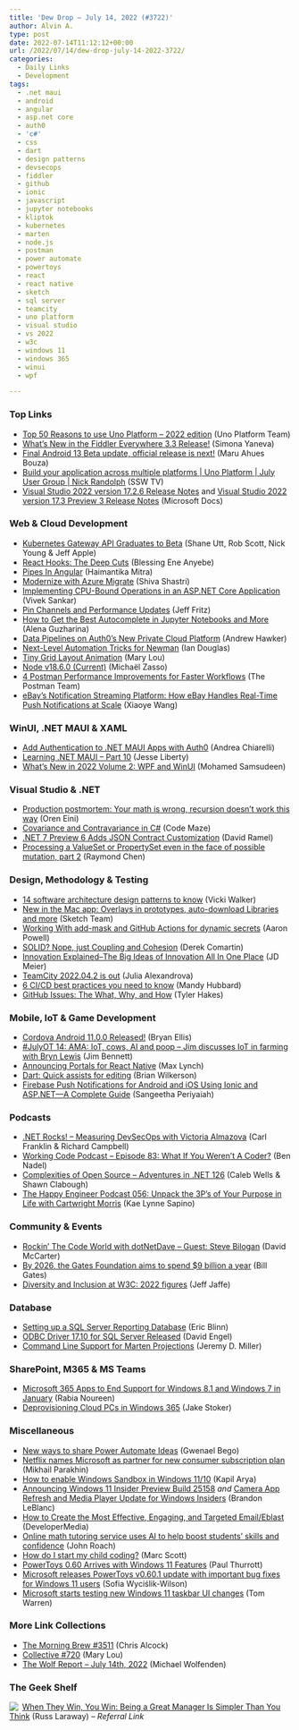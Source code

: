 ```yaml
---
title: 'Dew Drop – July 14, 2022 (#3722)'
author: Alvin A.
type: post
date: 2022-07-14T11:12:12+00:00
url: /2022/07/14/dew-drop-july-14-2022-3722/
categories:
  - Daily Links
  - Development
tags:
  - .net maui
  - android
  - angular
  - asp.net core
  - auth0
  - 'c#'
  - css
  - dart
  - design patterns
  - devsecops
  - fiddler
  - github
  - ionic
  - javascript
  - jupyter notebooks
  - kliptok
  - kubernetes
  - marten
  - node.js
  - postman
  - power automate
  - powertoys
  - react
  - react native
  - sketch
  - sql server
  - teamcity
  - uno platform
  - visual studio
  - vs 2022
  - w3c
  - windows 11
  - windows 365
  - winui
  - wpf

---
```

### <a name="top"></a>Top Links

  * <a href="https://platform.uno/blog/top-50-reasons-to-use-uno-platform-2022-edition/" target="_blank" rel="noopener">Top 50 Reasons to use Uno Platform – 2022 edition</a> (Uno Platform Team)
  * <a href="https://www.telerik.com/blogs/whats-new-fiddler-everywhere-3.3" target="_blank" rel="noopener">What’s New in the Fiddler Everywhere 3.3 Release!</a> (Simona Yaneva)
  * <a href="http://android-developers.googleblog.com/2022/07/Final-Android-13-Beta-update-official-release-is-next.html" target="_blank" rel="noopener">Final Android 13 Beta update, official release is next!</a> (Maru Ahues Bouza)
  * <a href="http://www.youtube.com/watch?v=3EKK8j0S610" target="_blank" rel="noopener">Build your application across multiple platforms | Uno Platform | July User Group | Nick Randolph</a> (SSW TV)
  * <a href="https://docs.microsoft.com/en-us/visualstudio/releases/2022/release-notes#17.2.6" target="_blank" rel="noopener">Visual Studio 2022 version 17.2.6 Release Notes</a> and <a href="https://docs.microsoft.com/en-us/visualstudio/releases/2022/release-notes-preview#17.3.0-pre.3.0" target="_blank" rel="noopener">Visual Studio 2022 version 17.3 Preview 3 Release Notes</a> (Microsoft Docs)



### <a name="web"></a>Web & Cloud Development

  * <a href="https://kubernetes.io/blog/2022/07/13/gateway-api-graduates-to-beta/" target="_blank" rel="noopener">Kubernetes Gateway API Graduates to Beta</a> (Shane Utt, Rob Scott, Nick Young & Jeff Apple)
  * <a href="https://css-tricks.com/react-hooks-the-deep-cuts/" target="_blank" rel="noopener">React Hooks: The Deep Cuts</a> (Blessing Ene Anyebe)
  * <a href="https://dev.to/angular/pipes-in-angular-3g4i" target="_blank" rel="noopener">Pipes In Angular</a> (Haimantika Mitra)
  * <a href="https://azure.microsoft.com/blog/modernize-with-azure-migrate/" target="_blank" rel="noopener">Modernize with Azure Migrate</a> (Shiva Shastri)
  * <a href="https://www.syncfusion.com/blogs/post/implementing-cpu-bound-operations-in-an-asp-net-core-application.aspx" target="_blank" rel="noopener">Implementing CPU-Bound Operations in an ASP.NET Core Application</a> (Vivek Sankar)
  * <a href="https://kliptok.com/blog/posts/7-PinChannels.html" target="_blank" rel="noopener">Pin Channels and Performance Updates</a> (Jeff Fritz)
  * <a href="https://blog.jetbrains.com/datalore/2022/07/14/how-to-get-the-best-autocomplete-in-jupyter-notebooks-and-more/" target="_blank" rel="noopener">How to Get the Best Autocomplete in Jupyter Notebooks and More</a> (Alena Guzharina)
  * <a href="https://auth0.com/blog/data-pipelines-on-auth0-s-new-private-cloud-platform/" target="_blank" rel="noopener">Data Pipelines on Auth0’s New Private Cloud Platform</a> (Andrew Hawker)
  * <a href="https://blog.postman.com/automation-tricks-for-newman/" target="_blank" rel="noopener">Next-Level Automation Tricks for Newman</a> (Ian Douglas)
  * <a href="https://tympanus.net/codrops/2022/07/13/tiny-grid-layout-animation/" target="_blank" rel="noopener">Tiny Grid Layout Animation</a> (Mary Lou)
  * <a href="https://nodejs.org/en/blog/release/v18.6.0" target="_blank" rel="noopener">Node v18.6.0 (Current)</a> (Michaël Zasso)
  * <a href="https://blog.postman.com/4-improvements-postman-faster-workflows/" target="_blank" rel="noopener">4 Postman Performance Improvements for Faster Workflows</a> (The Postman Team)
  * <a href="https://tech.ebayinc.com/engineering/ebays-notification-streaming-platform-how-ebay-handles-real-time-push-notifications-at-scale/" target="_blank" rel="noopener">eBay&#8217;s Notification Streaming Platform: How eBay Handles Real-Time Push Notifications at Scale</a> (Xiaoye Wang)



### <a name="silverlight"></a>WinUI, .NET MAUI & XAML

  * <a href="https://auth0.com/blog/add-authentication-to-dotnet-maui-apps-with-auth0/" target="_blank" rel="noopener">Add Authentication to .NET MAUI Apps with Auth0</a> (Andrea Chiarelli)
  * <a href="https://jesseliberty.com/2022/07/13/learning-net-maui-part-10/" target="_blank" rel="noopener">Learning .NET MAUI – Part 10</a> (Jesse Liberty)
  * <a href="https://www.syncfusion.com/blogs/post/whats-new-in-2022-volume-2-wpf-and-winui.aspx" target="_blank" rel="noopener">What’s New in 2022 Volume 2: WPF and WinUI</a> (Mohamed Samsudeen)



### <a name="dotnet"></a>Visual Studio & .NET

  * <a href="https://ayende.com/blog/197637-A/production-postmortem-your-math-is-wrong-recursion-doesnt-work-this-way?Key=03f61ac1-7c8e-4ed9-a641-45728d8f4fb2" target="_blank" rel="noopener">Production postmortem: Your math is wrong, recursion doesn’t work this way</a> (Oren Eini)
  * <a href="https://code-maze.com/csharp-covariance-and-contravariance/" target="_blank" rel="noopener">Covariance and Contravariance in C#</a> (Code Maze)
  * <a href="https://visualstudiomagazine.com/articles/2022/07/13/net-7-preview-6.aspx" target="_blank" rel="noopener">.NET 7 Preview 6 Adds JSON Contract Customization</a> (David Ramel)
  * <a href="https://devblogs.microsoft.com/oldnewthing/20220713-00/?p=106861" target="_blank" rel="noopener">Processing a ValueSet or PropertySet even in the face of possible mutation, part 2</a> (Raymond Chen)



### <a name="design"></a>Design, Methodology & Testing

  * <a href="https://www.redhat.com/architect/14-software-architecture-patterns" target="_blank" rel="noopener">14 software architecture design patterns to know</a> (Vicki Walker)
  * <a href="https://www.sketch.com/blog/2022/07/13/new-in-sketch-90/" target="_blank" rel="noopener">New in the Mac app: Overlays in prototypes, auto-download Libraries and more</a> (Sketch Team)
  * <a href="https://www.aaron-powell.com/posts/2022-07-14-working-with-add-mask-and-github-actions/" target="_blank" rel="noopener">Working With add-mask and GitHub Actions for dynamic secrets</a> (Aaron Powell)
  * <a href="https://codeopinion.com/solid-nope-just-coupling-and-cohesion/" target="_blank" rel="noopener">SOLID? Nope, just Coupling and Cohesion</a> (Derek Comartin)
  * <a href="https://jdmeier.com/innovation-explained/" target="_blank" rel="noopener">Innovation Explained–The Big Ideas of Innovation All In One Place</a> (JD Meier)
  * <a href="https://blog.jetbrains.com/teamcity/2022/07/teamcity-2022-04-2-is-out/" target="_blank" rel="noopener">TeamCity 2022.04.2 is out</a> (Julia Alexandrova)
  * <a href="https://www.architect.io/blog/2022-07-13/six-cicd-best-practices/" target="_blank" rel="noopener">6 CI/CD best practices you need to know</a> (Mandy Hubbard)
  * <a href="https://www.7pace.com/blog/github-issues" target="_blank" rel="noopener">GitHub Issues: The What, Why, and How</a> (Tyler Hakes)



### <a name="mobile"></a>Mobile, IoT & Game Development

  * <a href="https://cordova.apache.org/announcements/2022/07/12/cordova-android-release-11.0.0.html" target="_blank" rel="noopener">Cordova Android 11.0.0 Released!</a> (Bryan Ellis)
  * <a href="https://dev.to/azure/julyot-14-ama-iot-cows-ai-and-poop-jim-discusses-iot-in-farming-with-bryn-lewis-36dm" target="_blank" rel="noopener">#JulyOT 14: AMA: IoT, cows, AI and poop &#8211; Jim discusses IoT in farming with Bryn Lewis</a> (Jim Bennett)
  * <a href="https://ionicframework.com/blog/announcing-portals-for-react-native/" target="_blank" rel="noopener">Announcing Portals for React Native</a> (Max Lynch)
  * <a href="https://medium.com/dartlang/quick-assists-for-editing-453f051fb28c?source=rss----23738d481ce8---4" target="_blank" rel="noopener">Dart: Quick assists for editing</a> (Brian Wilkerson)
  * <a href="https://www.syncfusion.com/blogs/post/firebase-push-notifications-for-android-and-ios-using-ionic-and-asp-net%e2%81%a0-a-complete-guide.aspx" target="_blank" rel="noopener">Firebase Push Notifications for Android and iOS Using Ionic and ASP.NET⁠—A Complete Guide</a> (Sangeetha Periyaiah)



### <a name="podcasts"></a>Podcasts

  * <a href="https://www.dotnetrocks.com/default.aspx?ShowNum=1802" target="_blank" rel="noopener">.NET Rocks! &#8211; Measuring DevSecOps with Victoria Almazova</a> (Carl Franklin & Richard Campbell)
  * <a href="https://www.bennadel.com/blog/4297-working-code-podcast-episode-83-what-if-you-werent-a-coder.htm" target="_blank" rel="noopener">Working Code Podcast &#8211; Episode 83: What If You Weren&#8217;t A Coder?</a> (Ben Nadel)
  * <a href="https://topenddevs.com/podcasts/adventures-in-net/episodes/complexities-of-open-source-net-126" target="_blank" rel="noopener">Complexities of Open Source &#8211; Adventures in .NET 126</a> (Caleb Wells & Shawn Clabough)
  * <a href="https://oasisofcourage.com/056-unpack-the-3ps-of-your-purpose-in-life-with-cartwright-morris/" target="_blank" rel="noopener">The Happy Engineer Podcast 056: Unpack the 3P’s of Your Purpose in Life with Cartwright Morris</a> (Kae Lynne Sapino)



### <a name="events"></a>Community & Events

  * <a href="https://dotnettips.wordpress.com/2022/07/13/rockin-the-code-world-with-dotnetdave-guest-steve-bilogan/" target="_blank" rel="noopener">Rockin’ The Code World with dotNetDave – Guest: Steve Bilogan</a> (David McCarter)
  * <a href="https://www.gatesnotes.com/About-Bill-Gates/Commitment-to-the-Gates-Foundation" target="_blank" rel="noopener">By 2026, the Gates Foundation aims to spend $9 billion a year</a> (Bill Gates)
  * <a href="https://www.w3.org/blog/2022/07/diversity-and-inclusion-at-w3c-2022-figures/" target="_blank" rel="noopener">Diversity and Inclusion at W3C: 2022 figures</a> (Jeff Jaffe)



### <a name="sql"></a>Database

  * <a href="https://www.mssqltips.com/sqlservertip/7321/offload-sql-server-reporting/" target="_blank" rel="noopener">Setting up a SQL Server Reporting Database</a> (Eric Blinn)
  * <a href="https://techcommunity.microsoft.com/t5/sql-server-blog/odbc-driver-17-10-for-sql-server-released/ba-p/3572367" target="_blank" rel="noopener">ODBC Driver 17.10 for SQL Server Released</a> (David Engel)
  * <a href="https://jeremydmiller.com/2022/07/13/command-line-support-for-marten-projections/" target="_blank" rel="noopener">Command Line Support for Marten Projections</a> (Jeremy D. Miller)



### <a name="sp"></a>SharePoint, M365 & MS Teams

  * <a href="https://petri.com/microsoft-365-apps-end-support-windows-8-1-windows-7/" target="_blank" rel="noopener">Microsoft 365 Apps to End Support for Windows 8.1 and Windows 7 in January</a> (Rabia Noureen)
  * <a href="https://techcommunity.microsoft.com/t5/core-infrastructure-and-security/deprovisioning-cloud-pcs-in-windows-365/ba-p/3570899" target="_blank" rel="noopener">Deprovisioning Cloud PCs in Windows 365</a> (Jake Stoker)



### <a name="misc"></a>Miscellaneous

  * <a href="https://powerautomate.microsoft.com/en-us/blog/new-ways-to-share-power-automate-ideas/" target="_blank" rel="noopener">New ways to share Power Automate Ideas</a> (Gwenael Bego)
  * <a href="https://blogs.microsoft.com/blog/2022/07/13/netflix-names-microsoft-as-partner-for-new-consumer-subscription-plan/" target="_blank" rel="noopener">Netflix names Microsoft as partner for new consumer subscription plan</a> (Mikhail Parakhin)
  * <a href="https://www.kapilarya.com/how-to-enable-windows-sandbox-in-windows-11-10" target="_blank" rel="noopener">How to enable Windows Sandbox in Windows 11/10</a> (Kapil Arya)
  * <a href="https://blogs.windows.com/windows-insider/2022/07/13/announcing-windows-11-insider-preview-build-25158/" target="_blank" rel="noopener">Announcing Windows 11 Insider Preview Build 25158</a> _and_ <a href="https://blogs.windows.com/windows-insider/2022/07/13/camera-app-refresh-and-media-player-update-for-windows-insiders/" target="_blank" rel="noopener">Camera App Refresh and Media Player Update for Windows Insiders</a> (Brandon LeBlanc)
  * <a href="https://developermedia.com/creating-effective-engaging-targeted-emails/" target="_blank" rel="noopener">How to Create the Most Effective, Engaging, and Targeted Email/Eblast</a> (DeveloperMedia)
  * <a href="https://blogs.microsoft.com/ai/eedi-online-math-quiz/" target="_blank" rel="noopener">Online math tutoring service uses AI to help boost students’ skills and confidence</a> (John Roach)
  * <a href="https://www.raspberrypi.org/blog/how-do-i-start-my-child-coding/" target="_blank" rel="noopener">How do I start my child coding?</a> (Marc Scott)
  * <a href="https://www.thurrott.com/windows/windows-11/269932/powertoys-0-60-arrives-with-windows-11-features" target="_blank" rel="noopener">PowerToys 0.60 Arrives with Windows 11 Features</a> (Paul Thurrott)
  * <a href="https://betanews.com/2022/07/14/microsoft-releases-powertoys-v0-60-1-update-with-important-bug-fixes-for-windows-11-users/" target="_blank" rel="noopener">Microsoft releases PowerToys v0.60.1 update with important bug fixes for Windows 11 users</a> (Sofia Wyciślik-Wilson)
  * <a href="https://www.theverge.com/2022/7/13/23207321/microsoft-windows-11-new-search-widgets-taskbar-ui-changes" target="_blank" rel="noopener">Microsoft starts testing new Windows 11 taskbar UI changes</a> (Tom Warren)



### <a name="links"></a>More Link Collections

  * <a href="https://blog.cwa.me.uk/2022/07/14/the-morning-brew-3511/" target="_blank" rel="noopener">The Morning Brew #3511</a> (Chris Alcock)
  * <a href="https://tympanus.net/codrops/collective/collective-720/" target="_blank" rel="noopener">Collective #720</a> (Mary Lou)
  * <a href="https://michael-wolfenden.github.io/2022/07/14/july-14th-2022/" target="_blank" rel="noopener">The Wolf Report &#8211; July 14th, 2022</a> (Michael Wolfenden)



### <a name="shelf"></a>The Geek Shelf

<a href="https://www.amazon.com/dp/1250279666/?tag=amavin-20" target="_blank" rel="noopener"><img decoding="async" align="left" style="margin: 0px 3px 0px 0px; border: 0px currentcolor; border-image: none; float: left; display: inline; background-image: none;" src="https://m.media-amazon.com/images/I/51EXj+OzLlL._SS135_.jpg" border="0" /></a>&nbsp;<a href="https://www.amazon.com/dp/1250279666/?tag=amavin-20" target="_blank" rel="noopener">When They Win, You Win: Being a Great Manager Is Simpler Than You Think</a> (Russ Laraway) _&#8211; Referral Link_